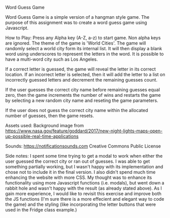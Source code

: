 Word Guess Game

Word Guess Game is a simple version of a hangman style game. The purpose of this assignment was to create a word guess game using Javascript.

How to Play:
Press any Alpha key (A-Z, a-z) to start game. Non alpha keys are ignored. The theme of the game is 'World Cities'. The game will randomly select a world city form its internal list. It will then display a blank word using underscores to represent the letters in the word. It is possible to have a multi-word city such as Los Angeles.

If a correct letter is guessed, the game will reveal the letter in its correct location. If an incorrect letter is selected, then it will add the letter to a list on incorrectly guessed letters and decrement the remaining guesses count.

If the user guesses the correct city name before remaining guesses equal zero, then the game increments the number of wins and restarts the game by selecting a new random city name and reseting the game parameters.

If the user does not guess the correct city name within the allocated number of guesses, then the game resets.

Assets used:
Background image from https://www.nasa.gov/feature/goddard/2017/new-night-lights-maps-open-up-possible-real-time-applications

Sounds: https://notificationsounds.com Creative Commons Public License

Side notes:
I spent some time trying to get a modal to work when either the user guessed the correct city or ran out of guesses. I was able to get something partially working, but I wasn't happy with its implementation and chose not to include it in the final version. I also didn't spend much time enhancing the website with more CSS. My thought was to enhance its functionality using more Javascript functions (i.e. modals), but went down a rabbit hole and wasn't happy with the result (as already stated above). As I gain more experience, I would like to revisit this exercise and improve both the JS functions (I'm sure there is a more effecient and elegant way to code the game) and the styling (like incorporating the letter buttons that were used in the Fridge class example.)
